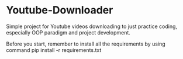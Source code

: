 # Youtube-Downloader
Simple project for Youtube videos downloading to just practice coding, especially OOP paradigm and project development.

Before you start, remember to install all the requirements by using command pip install -r requirements.txt

